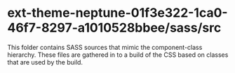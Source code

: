 # ext-theme-neptune-01f3e322-1ca0-46f7-8297-a1010528bbee/sass/src

This folder contains SASS sources that mimic the component-class hierarchy. These files
are gathered in to a build of the CSS based on classes that are used by the build.
